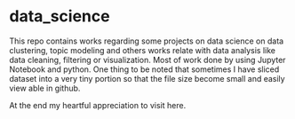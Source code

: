 # data_science
This repo contains works regarding some projects on data science on data clustering, topic modeling and others works relate with data analysis like data cleaning, filtering or visualization. Most of work done by using Jupyter Notebook and python. One thing to be noted that sometimes I have sliced dataset into a very tiny portion so that the file size become small and easily view able in github.

At the end my heartful appreciation to visit here.
